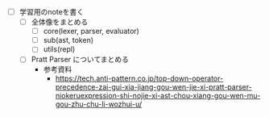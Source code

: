 - [ ] 学習用のnoteを書く
    - [ ] 全体像をまとめる
        - [ ] core(lexer, parser, evaluator)
        - [ ] sub(ast, token)
        - [ ] utils(repl)
    - [ ] Pratt Parser についてまとめる
        -  参考資料
            - https://tech.anti-pattern.co.jp/top-down-operator-precedence-zai-gui-xia-jiang-gou-wen-jie-xi-pratt-parser-niokeruexpression-shi-nojie-xi-ast-chou-xiang-gou-wen-mu-gou-zhu-chu-li-wozhui-u/
